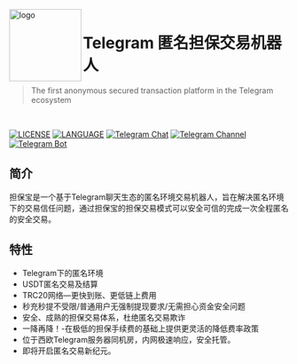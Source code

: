 <img src="https://cdn.jsdelivr.net/gh/GuaranteeBot/GuaranteeBot@main/logo.png" alt="logo" width="130" height="130" align="left" />

<h1>Telegram 匿名担保交易机器人</h1>

> The first anonymous secured transaction platform in the Telegram ecosystem

<br/>

[![LICENSE](https://img.shields.io/github/license/GuaranteeBot/GuaranteeBot?color=green)](https://github.com/GuaranteeBot/GuaranteeBot/blob/main/LICENSE)
[![LANGUAGE](https://img.shields.io/badge/language-%E7%AE%80%E4%BD%93%E4%B8%AD%E6%96%87-red.svg)](https://github.com/GuaranteeBot/GuaranteeBot)
[![Telegram Chat](https://img.shields.io/badge/Telegram群组-GuaranteePay&担保宝-blue.svg)](https://t.me/GuaranteeBots)
[![Telegram Channel](https://img.shields.io/badge/Telegram通知频道-担保宝|TG匿名担保平台-blue.svg)](https://t.me/GuaranteePay)
[![Telegram Bot](https://img.shields.io/badge/担保交易机器人-担保宝@GuaranteePayBot-blue.svg)](https://t.me/GuaranteePayBot)

## 简介

担保宝是一个基于Telegram聊天生态的匿名环境交易机器人，旨在解决匿名环境下的交易信任问题，通过担保宝的担保交易模式可以安全可信的完成一次全程匿名的安全交易。

## 特性

- Telegram下的匿名环境
- USDT匿名交易及结算
- TRC20网络—更快到账、更低链上费用
- 秒充秒提不受限/普通用户无强制提现要求/无需担心资金安全问题
- 安全、成熟的担保交易体系，杜绝匿名交易欺诈
- 一降再降！-在极低的担保手续费的基础上提供更灵活的降低费率政策
- 位于西欧Telegram服务器同机房，内网极速响应，安全托管。
- 即将开启匿名交易新纪元。
